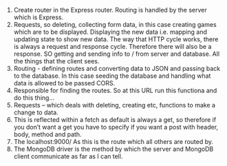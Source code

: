 1.	Create router in the Express router. Routing is handled by the server which is Express. 
2.	Requests, so deleting, collecting form data, in this case creating games which are to be displayed. Displaying the new data i.e. mapping and updating state to show new data. The way that HTTP cycle works, there is always a request and response cycle. Therefore there will also be a response. SO getting and sending info to / from server and database. All the things that the client sees. 
3.	Routing - defining routes and converting data to JSON and passing back to the database. In this case seeding the database and handling what data is allowed to be passed CORS. 
4.	Responsible for finding the routes. So at this URL run this functiona and do this thing...
5.	Requests – which deals with deleting, creating etc, functions to make a change to data. 
6. This is reflected within a fetch as default is always a get, so therefore if you don’t want a get you have to specify if you want a post with header, body, method and path. 
7.	The localhost:9000/ As this is the route which all others are routed by. 
8.	The MongoDB driver is the method by which the server and MongoDB client communicate as far as I can tell.  
